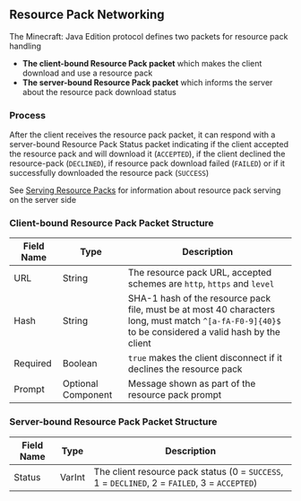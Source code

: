 ## Resource Pack Networking

The Minecraft: Java Edition protocol defines two packets for resource pack
handling
- **The client-bound Resource Pack packet** which makes the client download and use a resource pack
- **The server-bound Resource Pack packet** which informs the server about the resource pack download status


### Process
After the client receives the resource pack packet, it can respond with
a server-bound Resource Pack Status packet indicating if the client
accepted the resource pack and will download it (`ACCEPTED`), if the
client declined the resource-pack (`DECLINED`), if resource pack download
failed (`FAILED`) or if it successfully downloaded the resource pack (`SUCCESS`)

See [Serving Resource Packs](serving.md) for information about resource pack
serving on the server side


### Client-bound Resource Pack Packet Structure

| Field Name | Type | Description |
|------------|---------|-------------|
| URL        | String  | The resource pack URL, accepted schemes are `http`, `https` and `level`
| Hash       | String  | SHA-1 hash of the resource pack file, must be at most 40 characters long, must match `^[a-fA-F0-9]{40}$` to be considered a valid hash by the client
| Required   | Boolean | `true` makes the client disconnect if it declines the resource pack
| Prompt     | Optional Component | Message shown as part of the resource pack prompt


### Server-bound Resource Pack Packet Structure

| Field Name | Type | Description |
|---|---|---|
| Status | VarInt | The client resource pack status (0 = `SUCCESS`, 1 = `DECLINED`, 2 = `FAILED`, 3 = `ACCEPTED`)